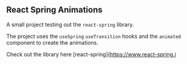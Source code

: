 ## React Spring Animations

A small project testing out the `react-spring` library.

The project uses the `useSpring` `useTransition` hooks and the `animated` component to create the animations.

Check out the library here [react-spring](https://www.react-spring.i